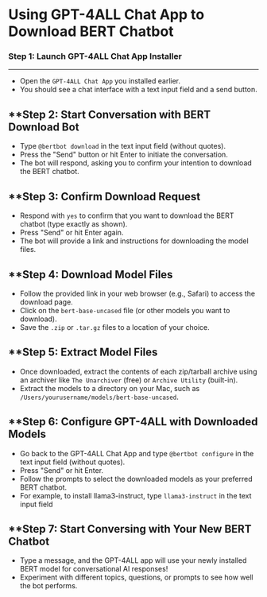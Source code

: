 ﻿**Using GPT-4ALL Chat App to Download BERT Chatbot**
=====================================================

### Step 1: **Launch GPT-4ALL Chat App Installer**
---------------------------------------------

* Open the `GPT-4ALL Chat App` you installed earlier.
* You should see a chat interface with a text input field and a send button.

**Step 2: **Start Conversation with BERT Download Bot**
---------------------------------------------------

* Type `@bertbot download` in the text input field (without quotes).
* Press the "Send" button or hit Enter to initiate the conversation.
* The bot will respond, asking you to confirm your intention to download the BERT chatbot.

**Step 3: **Confirm Download Request**
-------------------------------------

* Respond with `yes` to confirm that you want to download the BERT chatbot (type exactly as shown).
* Press "Send" or hit Enter again.
* The bot will provide a link and instructions for downloading the model files.

**Step 4: **Download Model Files**
-------------------------------

* Follow the provided link in your web browser (e.g., Safari) to access the download page.
* Click on the `bert-base-uncased` file (or other models you want to download).
* Save the `.zip` or `.tar.gz` files to a location of your choice.

**Step 5: **Extract Model Files**
-------------------------------

* Once downloaded, extract the contents of each zip/tarball archive using an archiver like `The Unarchiver` (free) or `Archive Utility` (built-in).
* Extract the models to a directory on your Mac, such as `/Users/yourusername/models/bert-base-uncased`.

**Step 6: **Configure GPT-4ALL with Downloaded Models**
---------------------------------------------------

* Go back to the GPT-4ALL Chat App and type `@bertbot configure` in the text input field (without quotes).
* Press "Send" or hit Enter.
* Follow the prompts to select the downloaded models as your preferred BERT chatbot.
* For example, to install llama3-instruct, type `llama3-instruct` in the text input field

**Step 7: **Start Conversing with Your New BERT Chatbot**
-----------------------------------------------------

* Type a message, and the GPT-4ALL app will use your newly installed BERT model for conversational AI responses!
* Experiment with different topics, questions, or prompts to see how well the bot performs.
